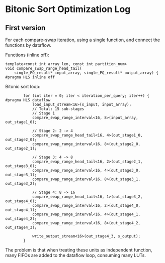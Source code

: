 # Bitonic Sort Optimization Log

## First version

For each compare-swap iteration, using a single function, and connect the functions by dataflow.

Functions (inline off):
```
template<const int array_len, const int partition_num>
void compare_swap_range_head_tail(
    single_PQ_result* input_array, single_PQ_result* output_array) {
#pragma HLS inline off
```

Bitonic sort loop:
```
        for (int iter = 0; iter < iteration_per_query; iter++) {
#pragma HLS dataflow
            load_input_stream<16>(s_input, input_array);
            // Total: 15 sub-stages
            // Stage 1
            compare_swap_range_interval<16, 8>(input_array, out_stage1_0);

            // Stage 2: 2 -> 4
            compare_swap_range_head_tail<16, 4>(out_stage1_0, out_stage2_0);
            compare_swap_range_interval<16, 8>(out_stage2_0, out_stage2_1);

            // Stage 3: 4 -> 8
            compare_swap_range_head_tail<16, 2>(out_stage2_1, out_stage3_0);
            compare_swap_range_interval<16, 4>(out_stage3_0, out_stage3_1);
            compare_swap_range_interval<16, 8>(out_stage3_1, out_stage3_2);

            // Stage 4: 8 -> 16
            compare_swap_range_head_tail<16, 1>(out_stage3_2, out_stage4_0);
            compare_swap_range_interval<16, 2>(out_stage4_0, out_stage4_1);
            compare_swap_range_interval<16, 4>(out_stage4_1, out_stage4_2);
            compare_swap_range_interval<16, 8>(out_stage4_2, out_stage4_3);
            
            write_output_stream<16>(out_stage4_3, s_output);
        }
```

The problem is that when treating these units as independent function, many FIFOs are added to the dataflow loop, consuming many LUTs.